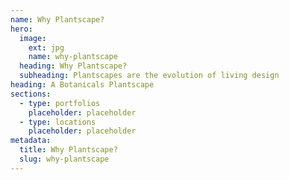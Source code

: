 ```yaml
---
name: Why Plantscape?
hero:
  image:
    ext: jpg
    name: why-plantscape
  heading: Why Plantscape?
  subheading: Plantscapes are the evolution of living design
heading: A Botanicals Plantscape
sections:
  - type: portfolios
    placeholder: placeholder
  - type: locations
    placeholder: placeholder
metadata:
  title: Why Plantscape?
  slug: why-plantscape
---
```

